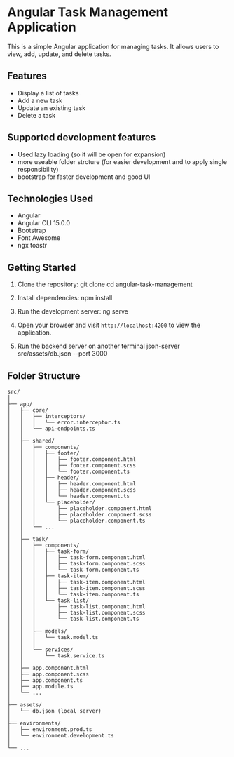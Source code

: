 # Angular Task Management Application

This is a simple Angular application for managing tasks. It allows users to view, add, update, and delete tasks.

## Features

- Display a list of tasks
- Add a new task
- Update an existing task
- Delete a task

## Supported development features
- Used lazy loading (so it will be open for expansion)
- more useable folder strcture (for easier development and to apply single responsibility)
- bootstrap for faster development and good UI

## Technologies Used

- Angular
- Angular CLI 15.0.0
- Bootstrap
- Font Awesome
- ngx toastr

## Getting Started

1. Clone the repository:
git clone <repository-url>
cd angular-task-management

2. Install dependencies:
npm install

3. Run the development server:
ng serve

4. Open your browser and visit `http://localhost:4200` to view the application.

5. Run the backend server on another terminal
json-server src/assets/db.json --port 3000

## Folder Structure
```
src/
│
├── app/
│   ├── core/
│   │   ├── interceptors/
│   │   │   └── error.interceptor.ts
│   │   └── api-endpoints.ts
│   │
│   ├── shared/
│   │   ├── components/
│   │   │   ├── footer/
│   │   │   │   ├── footer.component.html
│   │   │   │   ├── footer.component.scss
│   │   │   │   └── footer.component.ts
│   │   │   ├── header/
│   │   │   │   ├── header.component.html
│   │   │   │   ├── header.component.scss
│   │   │   │   └── header.component.ts
│   │   │   └── placeholder/
│   │   │       ├── placeholder.component.html
│   │   │       ├── placeholder.component.scss
│   │   │       └── placeholder.component.ts
│   │   └── ...
│   │
│   ├── task/
│   │   ├── components/
│   │   │   ├── task-form/
│   │   │   │   ├── task-form.component.html
│   │   │   │   ├── task-form.component.scss
│   │   │   │   └── task-form.component.ts
│   │   │   ├── task-item/
│   │   │   │   ├── task-item.component.html
│   │   │   │   ├── task-item.component.scss
│   │   │   │   └── task-item.component.ts
│   │   │   └── task-list/
│   │   │       ├── task-list.component.html
│   │   │       ├── task-list.component.scss
│   │   │       └── task-list.component.ts
│   │   │
│   │   ├── models/
│   │   │   └── task.model.ts
│   │   │
│   │   └── services/
│   │       └── task.service.ts
│   │
│   ├── app.component.html
│   ├── app.component.scss
│   ├── app.component.ts
│   ├── app.module.ts
│   └── ...
│
├── assets/
│   └── db.json (local server)
│
├── environments/
│   ├── environment.prod.ts
│   └── environment.development.ts
│
└── ...
```






